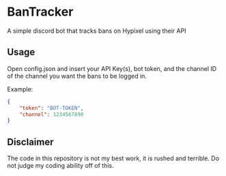 # BanTracker
A simple discord bot that tracks bans on Hypixel using their API

## Usage
Open config.json and insert your API Key(s), bot token, and the channel ID of the channel you want the bans to be logged in.

Example:
``` json
{
    "token": "BOT-TOKEN",
    "channel": 1234567890
}
```

## Disclaimer
The code in this repository is not my best work, it is rushed and terrible. Do not judge my coding ability off of this.

